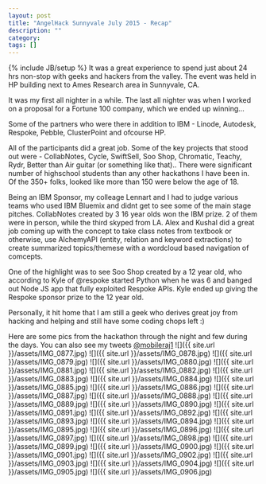 ```yaml
---
layout: post
title: "AngelHack Sunnyvale July 2015 - Recap"
description: ""
category: 
tags: []
---
```

{% include JB/setup %}
It was a great experience to spend just about 24 hrs non-stop with geeks and hackers from the valley.
The event was held in HP building next to Ames Research area in Sunnyvale, CA.

It was my first all nighter in a while. The last all nighter was when I worked on a proposal for a Fortune 100 company, which we ended up winning...

Some of the partners who were there in addition to IBM - Linode, Autodesk, Respoke, Pebble, ClusterPoint and ofcourse HP.

All of the participants did a great job. Some of the key projects that stood out were - CollabNotes, Cycle, SwiftSell, Soo Shop, Chromatic, Teachy, Rydr, Better than Air guitar (or something like that)..
There were significant number of highschool students than any other hackathons I have been in. Of the 350+ folks, looked like more than 150 were below the age of 18.

Being an IBM Sponsor, my colleage Lennart and I had to judge various teams who used IBM Bluemix and didnt get to see some of the main stage pitches. CollabNotes created by 3 16 year olds won the IBM prize. 2 of them were in person, while the third skyped from LA. Alex and Kushal did a great job coming up with the concept to take class notes from textbook or otherwise, use AlchemyAPI (entity, relation and keyword extractions) to create summarized topics/themese with a wordcloud based navigation of comcepts.

One of the highlight was to see Soo Shop created by a 12 year old, who according to Kyle of @respoke started Python when he was 6 and banged out Node JS app that fully exploited Respoke APIs. Kyle ended up giving the Respoke sponsor prize to the 12 year old.

Personally, it hit home that I am still a geek who derives great joy from hacking and helping and still have some coding chops left :)

Here are some pics from the hackathon through the night and few during the days. You can also see my tweets [@mobileraj1](http://twitter.com/mobileraj1)
![]({{ site.url }}/assets/IMG_0877.jpg)
![]({{ site.url }}/assets/IMG_0878.jpg)
![]({{ site.url }}/assets/IMG_0879.jpg)
![]({{ site.url }}/assets/IMG_0880.jpg)
![]({{ site.url }}/assets/IMG_0881.jpg)
![]({{ site.url }}/assets/IMG_0882.jpg)
![]({{ site.url }}/assets/IMG_0883.jpg)
![]({{ site.url }}/assets/IMG_0884.jpg)
![]({{ site.url }}/assets/IMG_0885.jpg)
![]({{ site.url }}/assets/IMG_0886.jpg)
![]({{ site.url }}/assets/IMG_0887.jpg)
![]({{ site.url }}/assets/IMG_0888.jpg)
![]({{ site.url }}/assets/IMG_0889.jpg)
![]({{ site.url }}/assets/IMG_0890.jpg)
![]({{ site.url }}/assets/IMG_0891.jpg)
![]({{ site.url }}/assets/IMG_0892.jpg)
![]({{ site.url }}/assets/IMG_0893.jpg)
![]({{ site.url }}/assets/IMG_0894.jpg)
![]({{ site.url }}/assets/IMG_0895.jpg)
![]({{ site.url }}/assets/IMG_0896.jpg)
![]({{ site.url }}/assets/IMG_0897.jpg)
![]({{ site.url }}/assets/IMG_0898.jpg)
![]({{ site.url }}/assets/IMG_0899.jpg)
![]({{ site.url }}/assets/IMG_0900.jpg)
![]({{ site.url }}/assets/IMG_0901.jpg)
![]({{ site.url }}/assets/IMG_0902.jpg)
![]({{ site.url }}/assets/IMG_0903.jpg)
![]({{ site.url }}/assets/IMG_0904.jpg)
![]({{ site.url }}/assets/IMG_0905.jpg)
![]({{ site.url }}/assets/IMG_0906.jpg)
